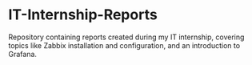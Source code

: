 # IT-Internship-Reports
Repository containing reports created during my IT internship, covering topics like Zabbix installation and configuration, and an introduction to Grafana.
